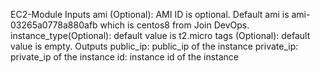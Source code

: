 EC2-Module
Inputs
ami (Optional): AMI ID is optional. Default ami is ami-03265a0778a880afb which is centos8 from Join DevOps.
instance_type(Optional): default value is t2.micro
tags (Optional): default value is empty.
Outputs
public_ip: public_ip of the instance
private_ip: private_ip of the instance
id: instance id of the instance